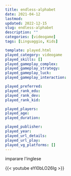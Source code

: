 ```yaml
---
title: endless-alphabet
date: 2021-04-12
lastmod: 
updated: 2022-12-15
slug: endless-alphabet
description: ""
categories: [videogame]
tags: [Linguaggio, Kids]

template: played.html
played_category: videogame
played_skills: []
played_gameplay_complex: 
played_gameplay_strategy: 
played_gameplay_luck: 
played_gameplay_interaction: 

played_preferred: 
played_rank_edu: 
played_rank_dev: 
played_rank_kid: 

played_players: 
played_age: 
played_duration: 

played_publisher: 
played_year: 
played_url_details: 
played_url_play: 
played_vg_platforms: []
---
```


imparare l'inglese

{{< youtube eYl0bLO26Ig >}}
